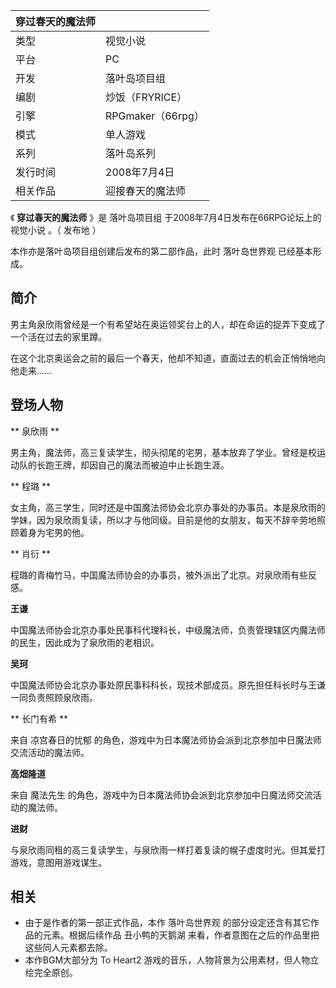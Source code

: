 |  穿过春天的魔法师  ||
|---|---|
|类型  |  视觉小说   |
|平台  |  PC   |
|开发  |  落叶岛项目组   |
|编剧  |  炒饭（FRYRICE）   |
|引擎  |  RPGmaker（66rpg）   |
|模式  |  单人游戏   |
|系列  |  落叶岛系列   |
|发行时间  |  2008年7月4日   |
|相关作品  |  迎接春天的魔法师   |
  
《 **穿过春天的魔法师** 》是  落叶岛项目组  于2008年7月4日发布在66RPG论坛上的  视觉小说  。（  发布地  ）

本作亦是落叶岛项目组创建后发布的第二部作品，此时  落叶岛世界观  已经基本形成。

##  简介

男主角泉欣雨曾经是一个有希望站在奥运领奖台上的人，却在命运的捉弄下变成了一个活在过去的家里蹲。

在这个北京奥运会之前的最后一个春天，他却不知道，直面过去的机会正悄悄地向他走来……

##  登场人物

** 泉欣雨  **

男主角，魔法师，高三复读学生，彻头彻尾的宅男，基本放弃了学业。曾经是校运动队的长跑王牌，却因自己的魔法而被迫中止长跑生涯。

** 程璐  **

女主角，高三学生，同时还是中国魔法师协会北京办事处的办事员。本是泉欣雨的学妹，因为泉欣雨复读，所以才与他同级。目前是他的女朋友，每天不辞辛劳地照顾着身为宅男的他。

** 肖衍  **

程璐的青梅竹马，中国魔法师协会的办事员，被外派出了北京。对泉欣雨有些反感。

**王谦**

中国魔法师协会北京办事处民事科代理科长，中级魔法师，负责管理辖区内魔法师的民生，因此成为了泉欣雨的老相识。

**吴珂**

中国魔法师协会北京办事处原民事科科长，现技术部成员。原先担任科长时与王谦一同负责照顾泉欣雨。

** 长门有希  **

来自  凉宫春日的忧郁  的角色，游戏中为日本魔法师协会派到北京参加中日魔法师交流活动的魔法师。

**高畑隆道**

来自  魔法先生  的角色，游戏中为日本魔法师协会派到北京参加中日魔法师交流活动的魔法师。

**进财**

与泉欣雨同租的高三复读学生，与泉欣雨一样打着复读的幌子虚度时光。但其爱打游戏，意图用游戏谋生。

##  相关

  * 由于是作者的第一部正式作品，本作  落叶岛世界观  的部分设定还含有其它作品的元素。根据后续作品  丑小鸭的天鹅湖  来看，作者意图在之后的作品里把这些同人元素都去除。 
  * 本作BGM大部分为  To Heart2  游戏的音乐，人物背景为公用素材，但人物立绘完全原创。 


